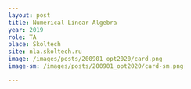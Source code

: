 ```yaml
---
layout: post
title: Numerical Linear Algebra
year: 2019
role: TA
place: Skoltech
site: nla.skoltech.ru
image: /images/posts/200901_opt2020/card.png
image-sm: /images/posts/200901_opt2020/card-sm.png

---
```


